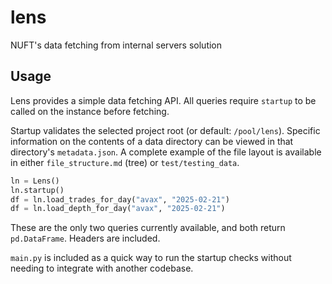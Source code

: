# lens

NUFT's data fetching from internal servers solution


## Usage
Lens provides a simple data fetching API. All queries require `startup` to be called on the instance before fetching.

Startup validates the selected project root (or default: `/pool/lens`).
Specific information on the contents of a data directory can be viewed in that directory's `metadata.json`.
A complete example of the file layout is available in either `file_structure.md` (tree) or `test/testing_data`.

```python
ln = Lens()
ln.startup()
df = ln.load_trades_for_day("avax", "2025-02-21")
df = ln.load_depth_for_day("avax", "2025-02-21")
```

These are the only two queries currently available, and both return `pd.DataFrame`. Headers are included.

`main.py` is included as a quick way to run the startup checks without needing to integrate with another codebase.

